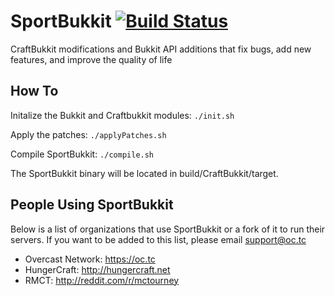 SportBukkit [![Build Status](https://travis-ci.org/OvercastNetwork/SportBukkit.png?branch=master)](https://travis-ci.org/OvercastNetwork/SportBukkit)
===========

CraftBukkit modifications and Bukkit API additions that fix bugs, add new features, and improve the quality of life

How To
------

Initalize the Bukkit and Craftbukkit modules: `./init.sh`

Apply the patches: `./applyPatches.sh`

Compile SportBukkit: `./compile.sh`

The SportBukkit binary will be located in build/CraftBukkit/target.

People Using SportBukkit
------------------------
Below is a list of organizations that use SportBukkit or a fork of it to run their servers.
If you want to be added to this list, please email support@oc.tc

* Overcast Network: https://oc.tc
* HungerCraft: http://hungercraft.net
* RMCT: http://reddit.com/r/mctourney
